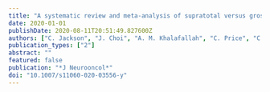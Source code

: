 ```yaml
---
title: "A systematic review and meta-analysis of supratotal versus gross total resection for glioblastoma"
date: 2020-01-01
publishDate: 2020-08-11T20:51:49.827600Z
authors: ["C. Jackson", "J. Choi", "A. M. Khalafallah", "C. Price", "C. Bettegowda", "M. Lim", "G. Gallia", "J. Weingart", "H. Brem", "D. Mukherjee"]
publication_types: ["2"]
abstract: ""
featured: false
publication: "*J Neurooncol*"
doi: "10.1007/s11060-020-03556-y"
---
```


